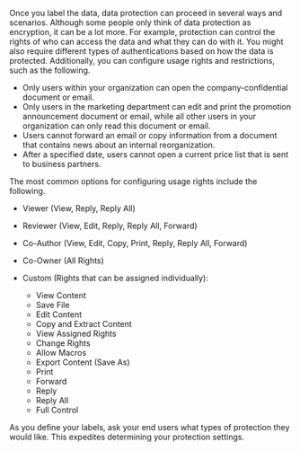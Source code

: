 Once you label the data, data protection can proceed in several ways and scenarios. Although some people only think of data protection as encryption, it can be a lot more. For example, protection can control the rights of who can access the data and what they can do with it. You might also require different types of authentications based on how the data is protected. Additionally, you can configure usage rights and restrictions, such as the following.

- Only users within your organization can open the company-confidential document or email.
- Only users in the marketing department can edit and print the promotion announcement document or email, while all other users in your organization can only read this document or email.
- Users cannot forward an email or copy information from a document that contains news about an internal reorganization.
- After a specified date, users cannot open a current price list that is sent to business partners.

The most common options for configuring usage rights include the following.

- Viewer (View, Reply, Reply All)
- Reviewer (View, Edit, Reply, Reply All, Forward)
- Co-Author (View, Edit, Copy, Print, Reply, Reply All, Forward)
- Co-Owner (All Rights)
- Custom (Rights that can be assigned individually):
    
    - View Content
    - Save File
    - Edit Content
    - Copy and Extract Content
    - View Assigned Rights
    - Change Rights
    - Allow Macros
    - Export Content (Save As)
    - Print
    - Forward
    - Reply
    - Reply All
    - Full Control

As you define your labels, ask your end users what types of protection they would like. This expedites determining your protection settings.
